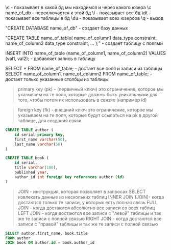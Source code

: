 \c - показывает в какой бд мы находимся и через какого юзера
\c name_of_db - переключается к этой бд
\l - показывает все бд
\dt - показывает все таблицы в бд
\du - показывает всех юзероов
\q - вызод

"CREATE DATABASE name_of_db" - создает базу данных

"CREATE TABLE name_of_table(
    name_of_column1 data_type constraint,
    name_of_column2 data_type constraint,
    ...
);" - создает таблицу с полями

INSERT INTO name_of_table (name_of_column1, name_of_column2) VALUES (val1, val2); - добавляет запись в таблицу

SELECT * FROM name_of_table; - достает все поля и записи из таблицы
SELECT name_of_column1, name_of_column2 FROM name_of_table; - достает только указанные столбцы из таблицы

> primary key (pk) - (первичный ключ)
> это ограничение, которое мы указываем на те поля, которые должны быть уникальными для того, 
чтобы потом их использовать в связях (например id)

> foreign key (fk) - внешний ключ
> это ограничение, которое мы указываем на те поля,
которые будут ссылаться на pk в другой таблице, для создания связи

``` sql
CREATE TABLE author (
    id serial primary key,
    first_name varchar(50),
    last_name varchar(50)
)

CREATE TABLE book (
    id serial,
    title varchar(100),
    published year,
    author_id int foreign key references author (id)
)
```
> JOIN - инструкция, которая позволяет в запросах SELECT извлекать данные из нескольких таблиц
> INNER JOIN (JOIN)- когда достаются только те записи, у которых есть полная связь
> FULL JOIN - когда достаются абсолютно все записи со всех таблиц
> LEFT JOIN - когда достаются все записи с "левой" таблицы и так же те записи с полной связью
> RIGHT JOIN - когда достаются все записи с "правой" таблицы и так же те записи с полной связью

```SQL
SELECT author.first_name, book.title
FROM author
JOIN book ON author.id = book.author_id
```